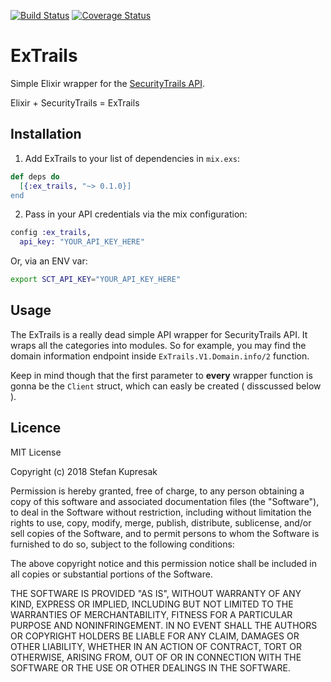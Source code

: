 [![Build Status](https://travis-ci.com/dev-cyprium/ExTrails.svg?branch=master)](https://travis-ci.com/dev-cyprium/ExTrails)
[![Coverage Status](https://coveralls.io/repos/github/dev-cyprium/ExTrails/badge.svg?branch=master)](https://coveralls.io/github/dev-cyprium/ExTrails?branch=master)
# ExTrails

Simple Elixir wrapper for the [SecurityTrails API](https://securitytrails.com/).

Elixir + SecurityTrails = ExTrails

## Installation

  1. Add ExTrails to your list of dependencies in `mix.exs`:
  ```Elixir
  def deps do
    [{:ex_trails, "~> 0.1.0}]
  end
  ```

  2. Pass in your API credentials via the mix configuration:
  ```Elixir
  config :ex_trails,
    api_key: "YOUR_API_KEY_HERE"
  ```

  Or, via an ENV var:
  ```bash
  export SCT_API_KEY="YOUR_API_KEY_HERE"
  ```

## Usage

The ExTrails is a really dead simple API wrapper for SecurityTrails API. It wraps all the categories into modules. So for example, you may find the domain information endpoint inside `ExTrails.V1.Domain.info/2` function. 

Keep in mind though that the first parameter to **every** wrapper function is gonna be the `Client` struct, which can easly be created ( disscussed below ).

## Licence
MIT License

Copyright (c) 2018 Stefan Kupresak

Permission is hereby granted, free of charge, to any person obtaining a copy
of this software and associated documentation files (the "Software"), to deal
in the Software without restriction, including without limitation the rights
to use, copy, modify, merge, publish, distribute, sublicense, and/or sell
copies of the Software, and to permit persons to whom the Software is
furnished to do so, subject to the following conditions:

The above copyright notice and this permission notice shall be included in all
copies or substantial portions of the Software.

THE SOFTWARE IS PROVIDED "AS IS", WITHOUT WARRANTY OF ANY KIND, EXPRESS OR
IMPLIED, INCLUDING BUT NOT LIMITED TO THE WARRANTIES OF MERCHANTABILITY,
FITNESS FOR A PARTICULAR PURPOSE AND NONINFRINGEMENT. IN NO EVENT SHALL THE
AUTHORS OR COPYRIGHT HOLDERS BE LIABLE FOR ANY CLAIM, DAMAGES OR OTHER
LIABILITY, WHETHER IN AN ACTION OF CONTRACT, TORT OR OTHERWISE, ARISING FROM,
OUT OF OR IN CONNECTION WITH THE SOFTWARE OR THE USE OR OTHER DEALINGS IN THE
SOFTWARE.

